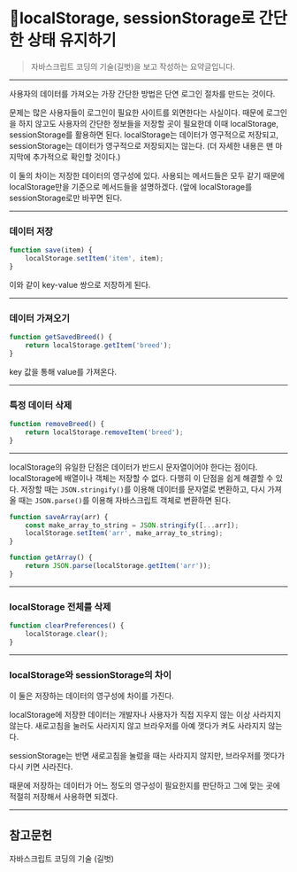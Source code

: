 # 🧧localStorage, sessionStorage로 간단한 상태 유지하기

> 자바스크립트 코딩의 기술(길벗)을 보고 작성하는 요약글입니다.

---

사용자의 데이터를 가져오는 가장 간단한 방법은 단연 로그인 절차를 만드는 것이다.

문제는 많은 사용자들이 로그인이 필요한 사이트를 외면한다는 사실이다. 때문에 로그인을 하지 않고도 사용자의 간단한 정보들을 저장할 곳이 필요한데 이때 localStorage, sessionStorage를 활용하면 된다. localStorage는 데이터가 영구적으로 저장되고, sessionStorage는 데이터가 영구적으로 저장되지는 않는다. (더 자세한 내용은 맨 마지막에 추가적으로 확인할 것이다.)

이 둘의 차이는 저장한 데이터의 영구성에 있다. 사용되는 메서드들은 모두 같기 때문에 localStorage만을 기준으로 메서드들을 설명하겠다. (앞에 localStorage를 sessionStorage로만 바꾸면 된다.

---

### 데이터 저장

```javascript
function save(item) {
	localStorage.setItem('item', item);
}
```

이와 같이 key-value 쌍으로 저장하게 된다.

---

### 데이터 가져오기

```javascript
function getSavedBreed() {
	return localStorage.getItem('breed');
}
```

key 값을 통해 value를 가져온다.

---

### 특정 데이터 삭제

```javascript
function removeBreed() {
	return localStorage.removeItem('breed');
}
```

---

localStorage의 유일한 단점은 데이터가 반드시 문자열이어야 한다는 점이다. localStorage에 배열이나 객체는 저장할 수 없다. 다행히 이 단점을 쉽게 해결할 수 있다. 저장할 때는 `JSON.stringify()`를 이용해 데이터를 문자열로 변환하고, 다시 가져올 때는 `JSON.parse()`를 이용해 자바스크립트 객체로 변환하면 된다.

```javascript
function saveArray(arr) {
	const make_array_to_string = JSON.stringify([...arr]);
	localStorage.setItem('arr', make_array_to_string);
}
```

```javascript
function getArray() {
	return JSON.parse(localStorage.getItem('arr'));
}
```

---

### localStorage 전체를 삭제

```javascript
function clearPreferences() {
	localStorage.clear();
}
```

---

### localStorage와 sessionStorage의 차이

이 둘은 저장하는 데이터의 영구성에 차이를 가진다.

localStorage에 저장한 데이터는 개발자나 사용자가 직접 지우지 않는 이상 사라지지 않는다. 새로고침을 눌러도 사라지지 않고 브라우저를 아예 껏다가 켜도 사라지지 않는다. 

sessionStorage는 반면 새로고침을 눌렀을 때는 사라지지 않지만, 브라우저를 껏다가 다시 키면 사라진다.

때문에 저장하는 데이터가 어느 정도의 영구성이 필요한지를 판단하고 그에 맞는 곳에 적절히 저장해서 사용하면 되겠다.

---

## 참고문헌

자바스크립트 코딩의 기술 (길벗) 
